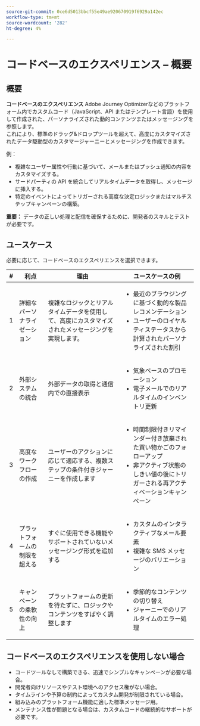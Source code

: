 ```yaml
---
source-git-commit: 0ce6d5013bbcf55e49ae920670919f6929a142ec
workflow-type: tm+mt
source-wordcount: '282'
ht-degree: 4%

---
```

# コードベースのエクスペリエンス – 概要

## 概要

**コードベースのエクスペリエンス** Adobe Journey Optimizerなどのプラットフォーム内でカスタムコード（JavaScript、API またはテンプレート言語）を使用して作成された、パーソナライズされた動的コンテンツまたはメッセージングを参照します。\
これにより、標準のドラッグ&amp;ドロップツールを超えて、高度にカスタマイズされたデータ駆動型のカスタマージャーニーとメッセージングを作成できます。

例：

* 複雑なユーザー属性や行動に基づいて、メールまたはプッシュ通知の内容をカスタマイズする。
* サードパーティの API を統合してリアルタイムデータを取得し、メッセージに挿入する。
* 特定のイベントによってトリガーされる高度な決定ロジックまたはマルチステップキャンペーンの構築。

**重要：** データの正しい処理と配信を確保するために、開発者のスキルとテストが必要です。

## ユースケース

必要に応じて、コードベースのエクスペリエンスを選択できます。

| # | 利点 | 理由 | ユースケースの例 |
|---|---------|-----|-------------------|
| 1 | 詳細なパーソナライゼーション | 複雑なロジックとリアルタイムデータを使用して、高度にカスタマイズされたメッセージングを実現します。 | <ul><li>最近のブラウジングに基づく動的な製品レコメンデーション</li><li>ユーザーのロイヤルティステータスから計算されたパーソナライズされた割引</li></ul> |
| 2 | 外部システムの統合 | 外部データの取得と通信内での直接表示 | <ul><li>気象ベースのプロモーション</li><li>電子メールでのリアルタイムのインベントリ更新</li></ul> |
| 3 | 高度なワークフローの作成 | ユーザーのアクションに応じて適応する、複数ステップの条件付きジャーニーを作成します | <ul><li>時間制限付きリマインダー付き放棄された買い物かごのフォローアップ</li><li>非アクティブ状態のしきい値の後にトリガーされる再アクティベーションキャンペーン</li></ul> |
| 4 | プラットフォームの制限を超える | すぐに使用できる機能やサポートされていないメッセージング形式を追加する | <ul><li>カスタムのインタラクティブなメール要素</li><li>複雑な SMS メッセージのバリエーション</li></ul> |
| 5 | キャンペーンの柔軟性の向上 | プラットフォームの更新を待たずに、ロジックやコンテンツをすばやく調整します | <ul><li>季節的なコンテンツの切り替え</li><li>ジャーニーでのリアルタイムのエラー処理</li></ul> |

## コードベースのエクスペリエンスを使用しない場合

* コードツールなしで構築できる、迅速でシンプルなキャンペーンが必要な場合。
* 開発者向けリソースやテスト環境へのアクセス権がない場合。
* タイムラインや予算の制約によってカスタム開発が制限されている場合。
* 組み込みのプラットフォーム機能に適した標準メッセージ用。
* メンテナンス性が問題となる場合は、カスタムコードの継続的なサポートが必要です。
